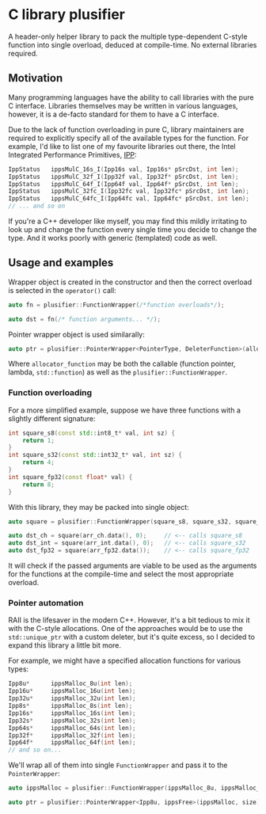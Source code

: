# C library plusifier

A header-only helper library to pack the multiple type-dependent C-style function into single overload, deduced at compile-time. No external libraries required.

## Motivation

Many programming languages have the ability to call libraries with the pure C interface. Libraries themselves may be written in various languages, however, it is a de-facto standard for them to have a C interface.

Due to the lack of function overloading in pure C, library maintainers are required to explicitly specify all of the available types for the function. For example, I'd like to list one of my favourite libraries out there, the Intel Integrated Performance Primitives, [IPP](https://software.intel.com/content/www/us/en/develop/tools/oneapi/components/ipp.html):

```cpp
IppStatus   ippsMulC_16s_I(Ipp16s val, Ipp16s* pSrcDst, int len);
IppStatus   ippsMulC_32f_I(Ipp32f val, Ipp32f* pSrcDst, int len);
IppStatus   ippsMulC_64f_I(Ipp64f val, Ipp64f* pSrcDst, int len);
IppStatus   ippsMulC_32fc_I(Ipp32fc val, Ipp32fc* pSrcDst, int len);
IppStatus   ippsMulC_64fc_I(Ipp64fc val, Ipp64fc* pSrcDst, int len);
// ... and so on
```

If you're a C++ developer like myself, you may find this mildly irritating to look up and change the function every single time you decide to change the type. And it works poorly with generic (templated) code as well.

## Usage and examples

Wrapper object is created in the constructor and then the correct overload is selected in the `operator()` call:

```cpp
auto fn = plusifier::FunctionWrapper(/*function overloads*/);

auto dst = fn(/* function arguments... */);
```

Pointer wrapper object is used similarally:

```cpp
auto ptr = plusifier::PointerWrapper<PointerType, DeleterFunction>(allocator_function, /* allocator function arguments... */);
```

Where `allocator_function` may be both the callable (function pointer, lambda, `std::function`) as well as the `plusifier::FunctionWrapper`.

### Function overloading

For a more simplified example, suppose we have three functions with a slightly different signature:

```cpp
int square_s8(const std::int8_t* val, int sz) {
    return 1;
}
int square_s32(const std::int32_t* val, int sz) {
    return 4;
}
int square_fp32(const float* val) {
    return 8;
}
```

With this library, they may be packed into single object:

```cpp
auto square = plusifier::FunctionWrapper(square_s8, square_s32, square_fp32);

auto dst_ch = square(arr_ch.data(), 0);     // <-- calls square_s8
auto dst_int = square(arr_int.data(), 0);   // <-- calls square_s32
auto dst_fp32 = square(arr_fp32.data());    // <-- calls square_fp32
```

It will check if the passed arguments are viable to be used as the arguments for the functions at the compile-time and select the most appropriate overload.

### Pointer automation

RAII is the lifesaver in the modern C++. However, it's a bit tedious to mix it with the C-style allocations. One of the approaches would be to use the `std::unique_ptr` with a custom deleter, but it's quite excess, so I decided to expand this library a little bit more.

For example, we might have a specified allocation functions for various types:

```cpp
Ipp8u*      ippsMalloc_8u(int len);
Ipp16u*     ippsMalloc_16u(int len);
Ipp32u*     ippsMalloc_32u(int len);
Ipp8s*      ippsMalloc_8s(int len);
Ipp16s*     ippsMalloc_16s(int len);
Ipp32s*     ippsMalloc_32s(int len);
Ipp64s*     ippsMalloc_64s(int len);
Ipp32f*     ippsMalloc_32f(int len);
Ipp64f*     ippsMalloc_64f(int len);
// and so on...
```

We'll wrap all of them into single `FunctionWrapper` and pass it to the `PointerWrapper`: 

```cpp
auto ippsMalloc = plusifier::FunctionWrapper(ippsMalloc_8u, ippsMalloc_16u, ippsMalloc_32u, /* etc */);

auto ptr = plusifier::PointerWrapper<Ipp8u, ippsFree>(ippsMalloc, size);
```